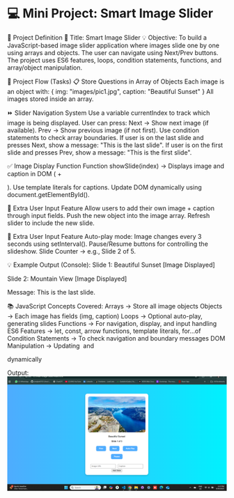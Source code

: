 # 💻 Mini Project: Smart Image Slider
📝 Project Definition
 📌 Title: Smart Image Slider
 💡 Objective:
To build a JavaScript-based image slider application where images slide one by one using arrays and objects. The user can navigate using Next/Prev buttons. The project uses ES6 features, loops, condition statements, functions, and array/object manipulation.

🧩 Project Flow (Tasks)
📋 Store Questions in Array of Objects
Each image is an object with:
{
  	img: "images/pic1.jpg",
  	caption: "Beautiful Sunset"
}
All images stored inside an array.

⏩ Slider Navigation System
Use a variable currentIndex to track which image is being displayed.
User can press:
Next → Show next image (if available).
Prev → Show previous image (if not first).
Use condition statements to check array boundaries.
If user is on the last slide and presses Next, show a message: "This is the last slide".
If user is on the first slide and presses Prev, show a message: "This is the first slide".

✅ Image Display Function
Function showSlide(index) → Displays image and caption in DOM (<img> + <p>).
Use template literals for captions.
Update DOM dynamically using document.getElementById().

🏁 Extra User Input Feature
Allow users to add their own image + caption through input fields.
Push the new object into the image array.
Refresh slider to include the new slide.

🎨 Extra User Input Feature
Auto-play mode: Image changes every 3 seconds using setInterval().
Pause/Resume buttons for controlling the slideshow.
Slide Counter → e.g., Slide 2 of 5.

💡 Example Output (Console):
Slide 1: Beautiful Sunset
[Image Displayed]

Slide 2: Mountain View
[Image Displayed]

Message: This is the last slide.
 
📚 JavaScript Concepts Covered:
Arrays → Store all image objects
Objects → Each image has fields (img, caption)
Loops → Optional auto-play, generating slides
Functions → For navigation, display, and input handling
ES6 Features → let, const, arrow functions, template literals, for...of
Condition Statements → To check navigation and boundary messages
DOM Manipulation → Updating <img> and <p> dynamically

Output:
![ImageSlider](https://github.com/jinaljain0705/Smart-Image-Slider/blob/main/Output/ImageSlider.png)
